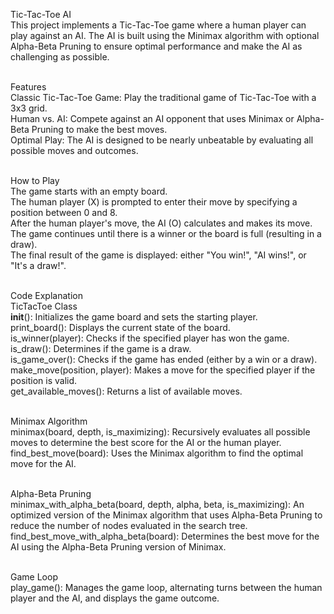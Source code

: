 
Tic-Tac-Toe AI
<br>This project implements a Tic-Tac-Toe game where a human player can play against an AI. The AI is built using the Minimax algorithm with optional Alpha-Beta Pruning to ensure optimal performance and make the AI as challenging as possible.

<br>Features
<br>Classic Tic-Tac-Toe Game: Play the traditional game of Tic-Tac-Toe with a 3x3 grid.
<br>Human vs. AI: Compete against an AI opponent that uses Minimax or Alpha-Beta Pruning to make the best moves.
<br>Optimal Play: The AI is designed to be nearly unbeatable by evaluating all possible moves and outcomes.

<br>How to Play
<br>The game starts with an empty board.
<br>The human player (X) is prompted to enter their move by specifying a position between 0 and 8.
<br>After the human player's move, the AI (O) calculates and makes its move.
<br>The game continues until there is a winner or the board is full (resulting in a draw).
<br>The final result of the game is displayed: either "You win!", "AI wins!", or "It's a draw!".

<br>Code Explanation
<br>TicTacToe Class
<br>__init__(): Initializes the game board and sets the starting player.
<br>print_board(): Displays the current state of the board.
<br>is_winner(player): Checks if the specified player has won the game.
<br>is_draw(): Determines if the game is a draw.
<br>is_game_over(): Checks if the game has ended (either by a win or a draw).
<br>make_move(position, player): Makes a move for the specified player if the position is valid.
<br>get_available_moves(): Returns a list of available moves.

<br>Minimax Algorithm
<br>minimax(board, depth, is_maximizing): Recursively evaluates all possible moves to determine the best score for the AI or the human player.
<br>find_best_move(board): Uses the Minimax algorithm to find the optimal move for the AI.

<br>Alpha-Beta Pruning
<br>minimax_with_alpha_beta(board, depth, alpha, beta, is_maximizing): An optimized version of the Minimax algorithm that uses Alpha-Beta Pruning to reduce the number of nodes evaluated in the search tree.
<br>find_best_move_with_alpha_beta(board): Determines the best move for the AI using the Alpha-Beta Pruning version of Minimax.

<br>Game Loop
<br>play_game(): Manages the game loop, alternating turns between the human player and the AI, and displays the game outcome.
